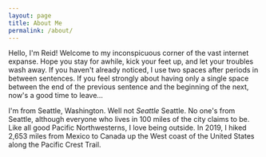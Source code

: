 ```yaml
---
layout: page
title: About Me
permalink: /about/
---
```


Hello, I'm Reid!  Welcome to my inconspicuous corner of the vast internet expanse.  Hope you stay for awhile, kick your feet up, and let your troubles wash away.  If you haven't already noticed, I use two spaces after periods in between sentences.  If you feel strongly about having only a single space between the end of the previous sentence and the beginning of the next, now's a good time to leave...

I'm from Seattle, Washington.  Well not *Seattle* Seattle.  No one's from Seattle, although everyone who lives in 100 miles of the city claims to be.  Like all good Pacific Northwesterns, I love being outside.  In 2019, I hiked 2,653 miles from Mexico to Canada up the West coast of the United States along the Pacific Crest Trail.
	
<!--stackedit_data:
eyJoaXN0b3J5IjpbNTg2ODY5ODYsLTQ4NDA3MjIwOF19
-->
